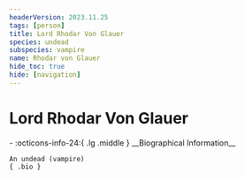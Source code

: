 ```yaml
---
headerVersion: 2023.11.25
tags: [person]
title: Lord Rhodar Von Glauer
species: undead
subspecies: vampire
name: Rhodar von Glauer
hide_toc: true
hide: [navigation]
---
```

# Lord Rhodar Von Glauer
<div class="grid cards ext-narrow-margin ext-one-column" markdown>
- :octicons-info-24:{ .lg .middle } __Biographical Information__

    An undead (vampire)  
    { .bio }

</div>


